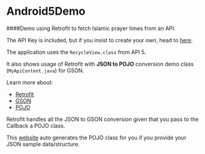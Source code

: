 # Android5Demo
####Demo using Retrofit to fetch Islamic prayer times from an API.

The API Key is included, but if you insist to create your own, head to [here](http://muslimsalat.com/api/).

The application uses the `RecycleView.class` from API 5. 

It also shows usage of Retrofit with **JSON to POJO** conversion demo class (`MyApiContent.java`) for GSON.

Learn more about:
- [Retrofit](http://square.github.io/retrofit/)
- [GSON](https://code.google.com/p/google-gson/)
- [POJO](http://en.wikipedia.org/wiki/Plain_Old_Java_Object)

Retrofit handles all the JSON to GSON conversion given that you pass to the Callback a POJO class. 

This [website](http://www.jsonschema2pojo.org/) auto generates the POJO class for you if you provide your JSON sample data/structure.

